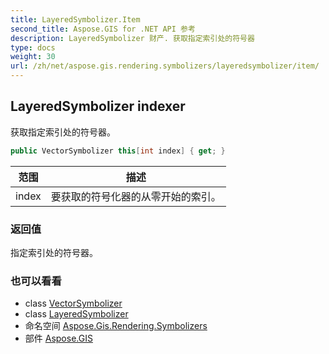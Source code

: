 ```yaml
---
title: LayeredSymbolizer.Item
second_title: Aspose.GIS for .NET API 参考
description: LayeredSymbolizer 财产. 获取指定索引处的符号器
type: docs
weight: 30
url: /zh/net/aspose.gis.rendering.symbolizers/layeredsymbolizer/item/
---
```

## LayeredSymbolizer indexer

获取指定索引处的符号器。

```csharp
public VectorSymbolizer this[int index] { get; }
```

| 范围 | 描述 |
| --- | --- |
| index | 要获取的符号化器的从零开始的索引。 |

### 返回值

指定索引处的符号器。

### 也可以看看

* class [VectorSymbolizer](../../vectorsymbolizer/)
* class [LayeredSymbolizer](../)
* 命名空间 [Aspose.Gis.Rendering.Symbolizers](../../layeredsymbolizer/)
* 部件 [Aspose.GIS](../../../)


